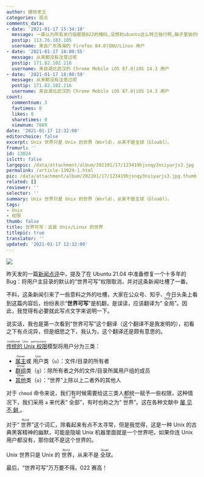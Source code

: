 ```yaml
---
author: 硬核老王
categories: 观点
comments_data:
- date: '2021-01-17 15:34:10'
  message: 一直以为所有发行版都是022的掩码,没想到ubuntu这么特立独行啊,脑子里装的啥呢
  postip: 113.76.183.105
  username: 来自广东珠海的 Firefox 84.0|GNU/Linux 用户
- date: '2021-01-17 18:00:55'
  message: 从来都没有注意过呢
  postip: 171.82.102.216
  username: 来自湖北武汉的 Chrome Mobile iOS 87.0|iOS 14.3 用户
- date: '2021-01-17 18:00:59'
  message: 从来都没有注意过呢
  postip: 171.82.102.216
  username: 来自湖北武汉的 Chrome Mobile iOS 87.0|iOS 14.3 用户
count:
  commentnum: 3
  favtimes: 0
  likes: 0
  sharetimes: 0
  viewnum: 7089
date: '2021-01-17 12:32:00'
editorchoice: false
excerpt: Unix 世界只是 Unix 的世界（World），从来不是全球（Gloabl）。
fromurl: ''
id: 13024
islctt: false
largepic: /data/attachment/album/202101/17/123419bjsnqy3nsiyarjs3.jpg
permalink: /article-13024-1.html
pic: /data/attachment/album/202101/17/123419bjsnqy3nsiyarjs3.jpg.thumb.jpg
related: []
reviewer: ''
selector: ''
summary: Unix 世界只是 Unix 的世界（World），从来不是全球（Gloabl）。
tags:
- Unix
- 权限
thumb: false
title: 世界可写：这是 Unix/Linux 的世界
titlepic: true
translator: ''
updated: '2021-01-17 12:32:00'
---
```


![](/data/attachment/album/202101/17/123419bjsnqy3nsiyarjs3.jpg)


昨天发的一篇[新闻点评](/article-13021-1.html)中，提及了在 Ubuntu 21.04 中准备修复一个十多年的 Bug：将用户主目录的默认的“世界可写”权限取消，并对这条新闻吐槽了一番。


不料，这条新闻引来了一些意料之外的吐槽，大家在公众号、知乎、今日头条上看到这篇内容后，纷纷表示“**世界可写**”是机翻，是误读，应该翻译为“<ruby> 全局 <rt>  Global </rt></ruby>”。因此，我觉得有必要就此写点文字来说明一下。


说实话，我也是第一次看到“世界可写”这个翻译（这个翻译不是我发明的），初看之下有点诧异，但是细思之下，我认为，这个翻译还是颇有意思的。


<ruby> <a href="https://en.wikipedia.org/wiki/File-system_permissions#Traditional_Unix_permissions">  传统的 Unix 权限 </a> <rt>  traditional Unix permissions </rt></ruby>模型将用户分为三类：


* <ruby> <a href="https://pubs.opengroup.org/onlinepubs/9699919799/basedefs/V1_chap03.html#tag_03_167">  属主 </a> <rt>  Owner </rt></ruby> 或 <ruby> 用户 <rt>  User </rt></ruby>类（`u`）：文件/目录的所有者
* <ruby> <a href="https://pubs.opengroup.org/onlinepubs/9699919799/basedefs/V1_chap03.html#tag_03_173">  群组 </a> <rt>  Group </rt></ruby>类（`g`）：除所有者之外的文件/目录所属用户组的成员
* <ruby> <a href="https://pubs.opengroup.org/onlinepubs/9699919799/basedefs/V1_chap03.html#tag_03_173">  其他 </a> <rt>  Other </rt></ruby>类（`o`）：“世界”上除以上二者外的其他人


对于 `chmod` 命令来说，我们有时候需要给这三类人都统一赋予一些权限，这种情况下，我们采用 `a` 来代表“<ruby> 全部 <rt>  All </rt></ruby>”，有时也称之为“<ruby> 世界 <rt>  World </rt> ”。这在各种文献中 <a href="https://man7.org/linux/man-pages/man1/chmod.1.html">  屡 </a> <a href="https://www.grymoire.com/Unix/Permissions.html">  见 </a> <a href="https://kb.iu.edu/d/abdb">  不 </a> <a href="https://www.ibm.com/support/pages/can-we-remove-world-writable-permissions-global-write-permission">  鲜 </a> 。</ruby>


对于“<ruby> 世界 <rp>  （ </rp> <rt>  World </rt> <rp>  ） </rp></ruby>”这个词汇，除看起来有点不太寻常，但是我觉得，这是一种 Unix 的古典黑客精神的幽默，可能是隐喻 Unix 机器里面就是一个世界吧，如果你连 Unix 用户都没有，那你就不是这个世界的。


Unix 世界只是 Unix 的<ruby> 世界 <rt>  World </rt></ruby>，从来不是<ruby> 全球 <rt>  Gloabl </rt></ruby>。


最后，“世界可写”万万要不得。022 赛高！